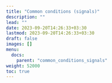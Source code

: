 ```yaml
---
title: "Common conditions (signals)"
description: ""
lead: ""
date: 2023-09-20T14:26:33+03:30
lastmod: 2023-09-20T14:26:33+03:30
draft: false
images: []
menu:
  docs:
    parent: "common_conditions_signals"
weight: 52000
toc: true
---
```

